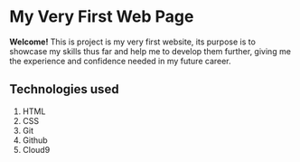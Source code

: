# My Very First Web Page

**Welcome!** This is project is my very first website, its purpose is to showcase my skills thus far and help me to develop them further, giving me the experience and confidence needed in my future career. 

## Technologies used
1. HTML
2. CSS
3. Git
4. Github
5. Cloud9



